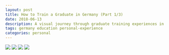 ```yaml
---
layout: post
title: How to Train a Graduate in Germany (Part 1/3)
date: 2018-06-13
description: A visual journey through graduate training experiences in Germany
tags: germany education personal-experience
categories: personal
---
```


![](/assets/img/posts/img_20180620_wa0004.jpg)
![](/assets/img/posts/img_20180613_wa0008.jpg)
![](/assets/img/posts/img_20180706_wa0009.jpg)
![](/assets/img/posts/img_20180707_wa0016_1.jpg) 